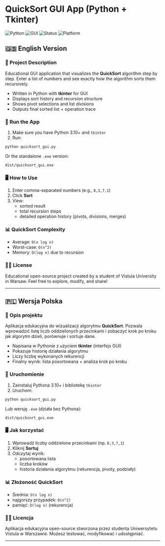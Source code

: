 # QuickSort GUI App (Python + Tkinter)

![Python](https://img.shields.io/badge/Python-3.10%2B-blue)
![GUI](https://img.shields.io/badge/GUI-tkinter-green)
![Status](https://img.shields.io/badge/Status-Edukacyjny-brightgreen)
![Platform](https://img.shields.io/badge/Platform-Windows-lightgrey)

## 🇬🇧 English Version

### 📌 Project Description
Educational GUI application that visualizes the **QuickSort** algorithm step by step. Enter a list of numbers and see exactly how the algorithm sorts them recursively.

- Written in Python with **tkinter** for GUI
- Displays sort history and recursion structure
- Shows pivot selections and list divisions
- Outputs final sorted list + operation trace

### 🚀 Run the App
1. Make sure you have Python 3.10+ and `tkinter`
2. Run:
```bash
python quicksort_gui.py
```
Or the standalone `.exe` version:
```
dist/quicksort_gui.exe
```

### 🖥️ How to Use
1. Enter comma-separated numbers (e.g., `8,3,7,1`)
2. Click **Sort**
3. View:
   - sorted result
   - total recursion steps
   - detailed operation history (pivots, divisions, merges)

### 📊 QuickSort Complexity
- Average: `O(n log n)`
- Worst-case: `O(n^2)`
- Memory: `O(log n)` due to recursion

### 🧑‍🎓 License
Educational open-source project created by a student of Vistula University in Warsaw. Feel free to explore, modify, and share!

---

## 🇵🇱 Wersja Polska

### 📌 Opis projektu
Aplikacja edukacyjna do wizualizacji algorytmu **QuickSort**. Pozwala wprowadzić listę liczb oddzielonych przecinkami i zobaczyć krok po kroku jak algorytm dzieli, porównuje i sortuje dane.

- Napisana w Pythonie z użyciem **tkinter** (interfejs GUI)
- Pokazuje historię działania algorytmu
- Liczy liczbę wykonanych rekurencji
- Finalny wynik: lista posortowana + analiza krok po kroku

### 🚀 Uruchomienie
1. Zainstaluj Pythona 3.10+ i bibliotekę `tkinter`
2. Uruchom:
```bash
python quicksort_gui.py
```
Lub wersję `.exe` (działa bez Pythona):
```
dist/quicksort_gui.exe
```

### 🖥️ Jak korzystać
1. Wprowadź liczby oddzielone przecinkami (np. `8,3,7,1`)
2. Kliknij **Sortuj**
3. Odczytaj wynik:
   - posortowana lista
   - liczba kroków
   - historia działania algorytmu (rekurencja, pivoty, podziały)

### 📊 Złożoność QuickSort
- Średnia: `O(n log n)`
- najgorszy przypadek: `O(n^2)`
- pamięć: `O(log n)` (rekurencja)

### 🧑‍🎓 Licencja
Aplikacja edukacyjna open-source stworzona przez studenta Uniwersytetu Vistula w Warszawie. Możesz testować, modyfikować i udostępniać.

---
